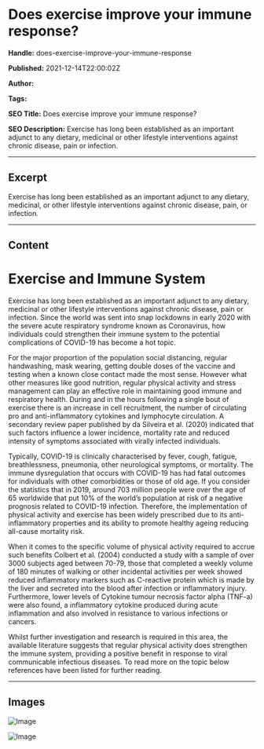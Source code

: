 # Does exercise improve your immune response?

**Handle:** does-exercise-improve-your-immune-response

**Published:** 2021-12-14T22:00:02Z

**Author:**  

**Tags:** 

**SEO Title:** Does exercise improve your immune response?

**SEO Description:** Exercise has long been established as an important adjunct to any dietary, medicinal or other lifestyle interventions against chronic disease, pain or infection.

---

## Excerpt

Exercise has long been established as an important adjunct to any dietary, medicinal, or other lifestyle interventions against chronic disease, pain, or infection.

---

## Content

# Exercise and Immune System

Exercise has long been established as an important adjunct to any dietary, medicinal or other lifestyle interventions against chronic disease, pain or infection. Since the world was sent into snap lockdowns in early 2020 with the severe acute respiratory syndrome known as Coronavirus, how individuals could strengthen their immune system to the potential complications of COVID-19 has become a hot topic.

For the major proportion of the population social distancing, regular handwashing, mask wearing, getting double doses of the vaccine and testing when a known close contact made the most sense. However what other measures like good nutrition, regular physical activity and stress management can play an effective role in maintaining good immune and respiratory health. During and in the hours following a single bout of exercise there is an increase in cell recruitment, the number of circulating pro and anti-inflammatory cytokines and lymphocyte circulation. A secondary review paper published by da Silveira et al. (2020) indicated that such factors influence a lower incidence, mortality rate and reduced intensity of symptoms associated with virally infected individuals.

Typically, COVID-19 is clinically characterised by fever, cough, fatigue, breathlessness, pneumonia, other neurological symptoms, or mortality. The immune dysregulation that occurs with COVID-19 has had fatal outcomes for individuals with other comorbidities or those of old age. If you consider the statistics that in 2019, around 703 million people were over the age of 65 worldwide that put 10% of the world’s population at risk of a negative prognosis related to COVID-19 infection. Therefore, the implementation of physical activity and exercise has been widely prescribed due to its anti-inflammatory properties and its ability to promote healthy ageing reducing all-cause mortality risk.

When it comes to the specific volume of physical activity required to accrue such benefits Colbert et al. (2004) conducted a study with a sample of over 3000 subjects aged between 70-79, those that completed a weekly volume of 180 minutes of walking or other incidental activities per week showed reduced inflammatory markers such as C-reactive protein which is made by the liver and secreted into the blood after infection or inflammatory injury. Furthermore, lower levels of Cytokine tumour necrosis factor alpha (TNF-a) were also found, a inflammatory cytokine produced during acute inflammation and also involved in resistance to various infections or cancers.

Whilst further investigation and research is required in this area, the available literature suggests that regular physical activity does strengthen the immune system, providing a positive benefit in response to viral communicable infectious diseases. To read more on the topic below references have been listed for further reading.

---

## Images

![Image](undefined)

![Image](undefined)

